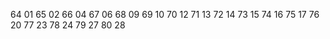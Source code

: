 64 01
65 02
66 04
67 06
68 09
69 10
70 12
71 13
72 14
73 15
74 16
75 17
76 20
77 23
78 24
79 27
80 28
